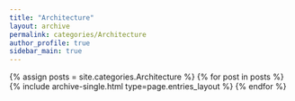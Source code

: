 ```yaml
---
title: "Architecture"
layout: archive
permalink: categories/Architecture
author_profile: true
sidebar_main: true
---
```



{% assign posts = site.categories.Architecture %}
{% for post in posts %} {% include archive-single.html type=page.entries_layout %} {% endfor %}
